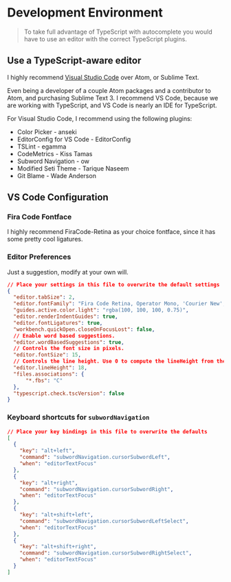 # Development Environment

> To take full advantage of TypeScript with autocomplete you would have to use an editor with the correct TypeScript plugins.

## Use a TypeScript-aware editor

I highly recommend [Visual Studio Code](https://code.visualstudio.com/) over Atom, or Sublime Text.

Even being a developer of a couple Atom packages and a contributor to Atom, and purchasing Sublime Text 3.
I recommend VS Code, because we are working with TypeScript, and VS Code is nearly an IDE for TypeScript.

For Visual Studio Code, I recommend using the following plugins:
* Color Picker - anseki
* EditorConfig for VS Code - EditorConfig
* TSLint - egamma
* CodeMetrics - Kiss Tamas
* Subword Navigation - ow
* Modified Seti Theme - Tarique Naseem
* Git Blame - Wade Anderson


## VS Code Configuration

### Fira Code Fontface

I highly recommend FiraCode-Retina as your choice fontface, since it has some pretty cool ligatures.

### Editor Preferences

Just a suggestion, modify at your own will.

```json
// Place your settings in this file to overwrite the default settings
{
  "editor.tabSize": 2,
  "editor.fontFamily": "Fira Code Retina, Operator Mono, 'Courier New', monospace",
  "guides.active.color.light": "rgba(100, 100, 100, 0.75)",
  "editor.renderIndentGuides": true,
  "editor.fontLigatures": true,
  "workbench.quickOpen.closeOnFocusLost": false,
  // Enable word based suggestions.
  "editor.wordBasedSuggestions": true,
  // Controls the font size in pixels.
  "editor.fontSize": 15,
  // Controls the line height. Use 0 to compute the lineHeight from the fontSize.
  "editor.lineHeight": 18,
  "files.associations": {
      "*.fbs": "C"
  },
  "typescript.check.tscVersion": false
}
```

### Keyboard shortcuts for `subwordNavigation`

```json
// Place your key bindings in this file to overwrite the defaults
[
  {
    "key": "alt+left",
    "command": "subwordNavigation.cursorSubwordLeft",
    "when": "editorTextFocus"
  },
  {
    "key": "alt+right",
    "command": "subwordNavigation.cursorSubwordRight",
    "when": "editorTextFocus"
  },
  {
    "key": "alt+shift+left",
    "command": "subwordNavigation.cursorSubwordLeftSelect",
    "when": "editorTextFocus"
  },
  {
    "key": "alt+shift+right",
    "command": "subwordNavigation.cursorSubwordRightSelect",
    "when": "editorTextFocus"
  }
]
```
